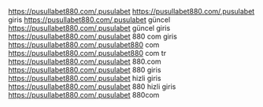 https://pusullabet880.com/,pusulabet
https://pusullabet880.com/,pusulabet giris
https://pusullabet880.com/,pusulabet güncel
https://pusullabet880.com/,pusulabet güncel giris
https://pusullabet880.com/,pusulabet 880 com giris
https://pusullabet880.com/,pusulabet880 com
https://pusullabet880.com/,pusulabet880 com tr
https://pusullabet880.com/,pusulabet 880.com
https://pusullabet880.com/,pusulabet 880 giris
https://pusullabet880.com/,pusulabet hizli giris
https://pusullabet880.com/,pusulabet 880 hizli giris
https://pusullabet880.com/,pusulabet 880com